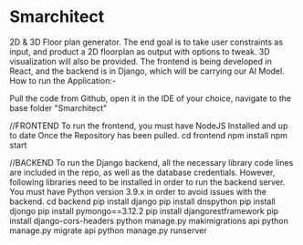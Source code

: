 


# Smarchitect
2D & 3D Floor plan generator. The end goal is to take user constraints as input, and product a 2D floorplan as output with options to tweak. 3D visualization will also be provided. The frontend is being developed in React, and the backend is in Django, which will be carrying our AI Model.
How to run the Application:-

Pull the code from Github, open it in the IDE of your choice, navigate to the base folder "Smarchitect"


//FRONTEND
To run the frontend, you must have NodeJS Installed and up to date
Once the Repository has been pulled.
cd frontend
npm install
npm start


//BACKEND
To run the Django backend, all the necessary library code lines are included in the repo, as well as the database credentials. However, following libraries need to be installed in order to run the backend server. You must have Python version 3.9.x in order to avoid issues with the backend.
cd backend
pip install django
pip install dnspython
pip install djongo
pip install pymongo==3.12.2
pip install djangorestframework
pip install django-cors-headers
python manage.py makimigrations api
python manage.py migrate api
python manage.py runserver
